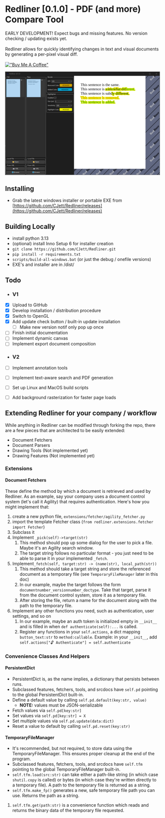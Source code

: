 
# Redliner [0.1.0] - PDF (and more) Compare Tool

EARLY DEVELOPMENT! Expect bugs and missing features. No version checking / updating exists yet. <br><br>
Redliner allows for quickly identifying changes in text and visual documents by generating a per-pixel visual diff. <br> <br>
[!["Buy Me A Coffee"](https://www.buymeacoffee.com/assets/img/custom_images/orange_img.png)](https://www.buymeacoffee.com/cjett)

![Example Diff Screenshot](https://raw.githubusercontent.com/CJett/Redliner/refs/heads/main/example.png)

## Installing
- Grab the latest windows installer or portable EXE from [https://github.com/CJett/Redliner/releases](https://github.com/CJett/Redliner/releases)

## Building Locally
- install python 3.13
- (optional) install Inno Setup 6 for installer creation
- `git clone https://github.com/CJett/Redliner.git`
- `pip install -r requirements.txt`
- `scripts/build-all-windows.bat` (or just the debug / onefile versions)
- EXE's and installer are in /dist/

## Todo
- ### V1
- [X] Upload to GitHub
- [X] Develop installation / distribution procedure
- [X] Switch to OpenGL
- [X] Add update check button / built-in update installation
  - [ ] Make new version notif only pop up once
- [ ] Finish initial documentation
- [ ] Implement dynamic canvas
- [ ] Implement export document composition
- ### V2
- [ ] Implement annotation tools
- [ ] Implement text-aware search and PDF generation
- [ ] Set up Linux and MacOS build scripts
- [ ] Add background rasterization for faster page loads


## Extending Redliner for your company / workflow
While anything in Redliner can be modified through forking the repo, there are a few pieces that are architected to be easily extended:
* Document Fetchers
* Document Parsers
* Drawing Tools (Not implemented yet)
* Drawing Features (Not implemented yet)

### Extensions
#### Document Fetchers
These define the method by which a document is retrieved and used by Redliner. As an example, say your company uses a document control system (let's call it Agility) that requires authentication. Here's how you might implement that:
1. create a new python file, `extensions/fetcher/agility_fetcher.py`
2. import the template Fetcher class (`from redliner.extensions.fetcher import Fetcher`)
3. Subclass it
4. Implement `_pick(self)->target(str)`
   1. This method should pop up some dialog for the user to pick a file. Maybe it's an Agility search window.
   2. The target string follows no particular format - you just need to be able to parse it in your implemented `_fetch`.
5. Implement`_fetch(self, target:str) -> (name(str), local_path(str))`
   1. This method should take a target string and store the referenced document as a temporary file (see `TemporaryFileManager` later in this doc)
   2. In our example, maybe the target follows the form `documentnumber_versionnumber_doctype`. Take that target, parse it from the document control system, store it as a temporary file.
   3. After storing the file, return a name for the document along with the path to the temporary file.
6. Implement any other functions you need, such as authentication, user settings, and so on
   1. In our example, maybe an auth token is initialized empty in `__init__` and is  filled in when `def authenticate(self):...` is called.
   2. Register any functions in your `self.actions`, a dict mapping `button_text:str` to `method:callable`. Example: in your `__init__`, add `self.actions["🔓 Authenticate"] = self.authenticate`


### Convenience Classes And Helpers

#### PersistentDict
* PersistentDict is, as the name implies, a dictionary that persists between runs. 
* Subclassed features, fetchers, tools, and srcdocs have `self.pd` pointing to the global PersistentDict built-in.
* Define a default value by calling `self.pd.default(key:str, value)`
  * **NOTE:** values must be JSON-serializable
* Fetch values via `self.pd[key:str]`
* Set values via `self.pd[key:str] = X`
* Set multiple values via `self.pd.update(data:dict)`
* Reset a value to default by calling `self.pd.reset(key:str)`

#### TemporaryFileManager
* It's recommended, but not required, to store data using the TemporaryFileManager. This ensures proper cleanup at the end of the program. 
* Subclassed features, fetchers, tools, and srcdocs have `self.tfm` pointing to the global TemporaryFileManager built-in.
* `self.tfm.load(src:str)` can take either a path-like string (in which case `shutil.copy` is called) or bytes (in which case they're written directly to a temporary file). A path to the temporary file is returned as a string.
* `self.tfm.make_fp()` generates a new, safe temporary file path you can use. Returns the path as a string.
1. `self.tfm.get(path:str)` is a convenience function which reads and returns the binary data of the temporary file requested.